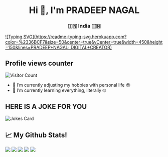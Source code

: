 

<h1 align="center">Hi 👋, I'm PRADEEP NAGAL</h1> <h3 align="center">🇮🇳 India 🇮🇳</h3>

[![Typing SVG](https://readme-typing-svg.herokuapp.com?color=%2336BCF7&size=50&center=true&vCenter=true&width=450&height=150&lines=PRADEEP+NAGAL; DIGITAL+CREATOR)](https://git.io/typing-svg) 

## Profile views counter 
![Visitor Count](https://profile-counter.glitch.me/Pradeepnagal/count.svg) 
- 🔭 I’m currently adjusting my hobbies with personal life 😐 
- 🌱 I’m currently learning everything, literally 🤓 



## HERE IS A JOKE FOR YOU
 
 ![Jokes Card](https://readme-jokes.vercel.app/api)

 ## 📈 My Github Stats!
 
![](http://github-profile-summary-cards.vercel.app/api/cards/profile-details?username=Pradeepnagal&theme=github_dark)
![](http://github-profile-summary-cards.vercel.app/api/cards/repos-per-language?username=Pradeepnagal&theme=github_dark)
![](http://github-profile-summary-cards.vercel.app/api/cards/most-commit-language?username=Pradeepnagal&theme=github_dark)
![](http://github-profile-summary-cards.vercel.app/api/cards/stats?username=Pradeepnagal&theme=github_dark)
![](http://github-profile-summary-cards.vercel.app/api/cards/productive-time?username=Pradeepnagal&theme=github_dark&utcOffset=8)
